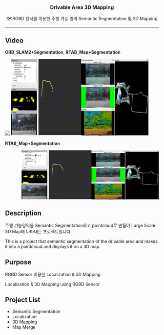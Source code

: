 <h3 align="center">Drivable Area 3D Mapping</h3>
<p align="center">
  🗺️RGBD 센서를 이용한 주행 가능 영역 Semantic Segmentation 및 3D Mapping 
</p>

* * *

## Video

**ORB_SLAM2+Segmentation**, **RTAB_Map+Segmentation**
<p align="left">
  <img
    src="ORB_SLAM2.gif" width=450
  >
  <img
    src="rtab_map+seg.gif" Height =250 width=450 
  >
</p>

**RTAB_Map+Segmentation**
<p align="right">
  <img
    src="rtab_map+seg.gif" width = 450 
  >
</p>

## Description
주행 가능영역을 Semantic Segmentation하고 pointcloud로 만들어 Large Scale 3D Map에 나타내는 프로젝트입니다. 

This is a project that semantic segmentation of the drivable area and makes it into a pointcloud and displays it on a 3D map.


## Purpose
RGBD Sensor 이용한 Localization & 3D Mapping

Localization & 3D Mapping using RGBD Sensor

## Project List
* Semantic Segmentation
* Localization
* 3D Mapping
* Map Merge
